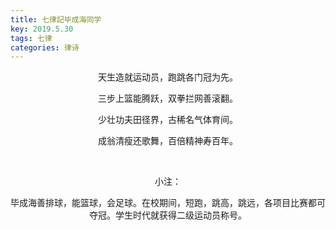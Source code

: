 ```yaml
---
title: 七律記毕成海同学
key: 2019.5.30
tags: 七律
categories: 律诗
---
```


<p align="center">天生造就运动员，跑跳各门冠为先。
</p>
<p align="center">三步上篮能腾跃，双拳拦网善滚翻。
</p>
<p align="center">少壮功夫田径界，古稀名气体育间。
</p>
<p align="center">成翁清瘦还歌舞，百倍精神寿百年。
</p>
<p align="center"></br>
</p>
<p align="center">小注：
</p>
<p align="center">毕成海善排球，能篮球，会足球。在校期间，短跑，跳高，跳远，各项目比赛都可夺冠。学生时代就获得二级运动员称号。
</p>
<p align="center"></br>
</p>
